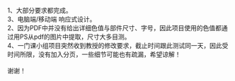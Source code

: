 1、大部分要求都完成。<br>
3、电脑端/移动端 响应式设计。<br>
2、因为PDF中并没有给出详细色值与部件尺寸、字号，因此项目使用的色值都通过用PS从pdf的图片中提取，尺寸大多目测。<br>
4、一门课小组项目突然收到教授的修改要求，截止时间跟此测试同一天，因此受时间所限，没有加入分页，一些细节可能也有疏漏，希望谅解！<br>
<br>
谢谢！
